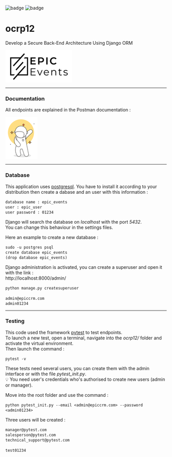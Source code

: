 ![badge](https://img.shields.io/static/v1?label=Project&nbsp;OC&message=12&color=blueviolet&style=for-the-badge)
![badge](https://img.shields.io/static/v1?label=Status&message=InProgress&color=blue&style=for-the-badge)

# ocrp12

Develop a Secure Back-End Architecture Using Django ORM

![Logo epicevents](https://raw.githubusercontent.com/FLinguenheld/ocrp12/main/logos/epicevents.png "Logo")


****
### Documentation

All endpoints are explained in the Postman documentation :  

[![Logo PostMan](https://raw.githubusercontent.com/FLinguenheld/ocrp12/main/logos/postman.png "Postman")](https://documenter.getpostman.com/view/19051270/2s8YzXwLV1)


****
### Database

This application uses [postgresql](https://www.postgresql.org). You have to install it according to your distribution then 
create a dabase and an user with this information :

    database name : epic_events
    user : epic_user
    user password : 01234

Django will search the database on *localhost* with the port *5432*.  
You can change this behaviour in the settings files.

Here an example to create a new database :

    sudo -u postgres psql
    create database epic_events
    (drop database epic_events)

Django administration is activated, you can create a superuser and open it with the link :  
http://localhost:8000/admin/

    python manage.py createsuperuser

    admin@epiccrm.com
    admin01234

****
### Testing

This code used the framework [pytest](https://docs.pytest.org/en/latest/contents.html) to test endpoints.  
To launch a new test, open a terminal, navigate into the *ocrp12/* folder and activate the virtual environment.  
Then launch the command :

    pytest -v

These tests need several users, you can create them with the admin interface or with the file *pytest_init.py*.  
💡 You need user's credentials who's authorised to create new users (admin or manager).  

Move into the root folder and use the 
command :  

    python pytest_init.py --email <admin@epiccrm.com> --password <admin01234>

Three users will be created :

    manager@pytest.com
    salesperson@pytest.com
    technical_support@pytest.com

    test01234

